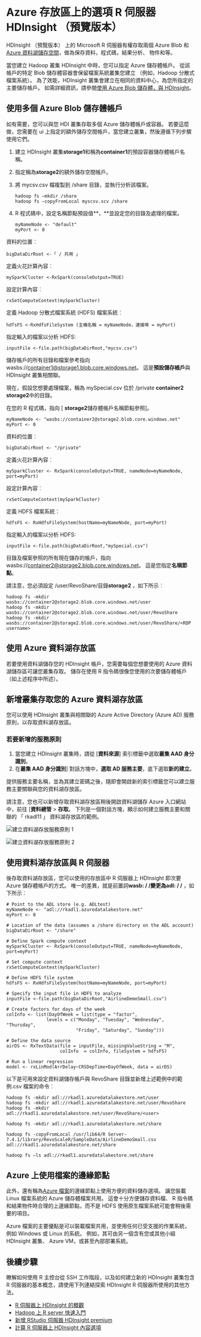 
<properties
   pageTitle="Azure 存放區上的選項 R 伺服器 HDInsight （預覽版本） |Microsoft Azure"
   description="深入了解 HDInsight （預覽版本） 上與 R 伺服器的使用者可以使用不同的儲存選項"
   services="HDInsight"
   documentationCenter=""
   authors="jeffstokes72"
   manager="jhubbard"
   editor="cgronlun"
/>

<tags
   ms.service="HDInsight"
   ms.devlang="R"
   ms.topic="article"
   ms.tgt_pltfrm="na"
   ms.workload="data-services"
   ms.date="09/01/2016"
   ms.author="jeffstok"
/>

# <a name="azure-storage-options-for-r-server-on-hdinsight-preview"></a>Azure 存放區上的選項 R 伺服器 HDInsight （預覽版本）

HDInsight （預覽版本） 上的 Microsoft R 伺服器有權存取兩個 Azure Blob 和[Azure 資料湖儲存空間](https://azure.microsoft.com/services/data-lake-store/)，做為保存資料，程式碼，結果分析、 物件和等。

當您建立 Hadoop 叢集 HDInsight 中時，您可以指定 Azure 儲存體帳戶。 從該帳戶的特定 Blob 儲存體容器會保留檔案系統叢集您建立 （例如，Hadoop 分散式檔案系統）。 為了效能，HDInsight 叢集會建立在相同的資料中心，為您所指定的主要儲存帳戶。 如需詳細資訊，請參閱[使用 Azure Blob 儲存體，與 HDInsight](hdinsight-hadoop-use-blob-storage.md "與 HDInsight 的使用 Azure Blob 儲存體")。   


## <a name="use-multiple-azure-blob-storage-accounts"></a>使用多個 Azure Blob 儲存體帳戶

如有需要，您可以與您 HDI 叢集存取多個 Azure 儲存體帳戶或容器。 若要這麼做，您需要在 ui 上指定的額外儲存空間帳戶，當您建立叢集，然後遵循下列步驟使用它們。  

1.  建立 HDInsight 叢集**storage1**和稱為**container1**的預設容器儲存體帳戶名稱。
2. 指定稱為**storage2**的額外儲存空間帳戶。  
3. 將 mycsv.csv 檔複製到 /share 目錄，並執行分析該檔案。  

    ````
    hadoop fs –mkdir /share
    hadoop fs –copyFromLocal myscsv.scv /share  
    ````

3.  R 程式碼中，設定名稱節點預設值**，**並設定您的目錄及處理的檔案。  

    ````
    myNameNode <- "default"
    myPort <- 0
    ````

  資料的位置︰  

    bigDataDirRoot <-「 / 共用 」  

  定義火花計算內容︰

    mySparkCluster <-RxSpark(consoleOutput=TRUE)

  設定計算內容︰

    rxSetComputeContext(mySparkCluster)

  定義 Hadoop 分散式檔案系統 (HDFS) 檔案系統︰

    hdfsFS <-RxHdfsFileSystem (主機名稱 = myNameNode，連接埠 = myPort)

  指定輸入的檔案以分析 HDFS:

    inputFile <-file.path(bigDataDirRoot,"mycsv.csv")

儲存帳戶的所有目錄和檔案參考指向wasbs://container1@storage1.blob.core.windows.net。 這是**預設儲存帳戶**與 HDInsight 叢集相關聯。

現在，假設您想要處理檔案，稱為 mySpecial.csv 位於 /private **container2** **storage2**中的目錄。

在您的 R 程式碼，指向 [ **storage2**儲存體帳戶名稱節點參照]。

    myNameNode <- "wasbs://container2@storage2.blob.core.windows.net"
    myPort <- 0

  資料的位置︰

    bigDataDirRoot <- "/private"

  定義火花計算內容︰

    mySparkCluster <- RxSpark(consoleOutput=TRUE, nameNode=myNameNode, port=myPort)

  設定計算內容︰

    rxSetComputeContext(mySparkCluster)

  定義 HDFS 檔案系統︰

    hdfsFS <- RxHdfsFileSystem(hostName=myNameNode, port=myPort)

  指定輸入的檔案以分析 HDFS:

    inputFile <-file.path(bigDataDirRoot,"mySpecial.csv")

目錄及檔案參照的所有現在儲存的帳戶，指向wasbs://container2@storage2.blob.core.windows.net。 這是您指定**名稱節點**。

請注意，您必須設定 /user/RevoShare/<SSH username>目錄**storage2** ，如下所示︰

    hadoop fs -mkdir wasbs://container2@storage2.blob.core.windows.net/user
    hadoop fs -mkdir wasbs://container2@storage2.blob.core.windows.net/user/RevoShare
    hadoop fs -mkdir wasbs://container2@storage2.blob.core.windows.net/user/RevoShare/<RDP username>

## <a name="use-an-azure-data-lake-store"></a>使用 Azure 資料湖存放區

若要使用資料湖儲存您的 HDInsight 帳戶，您需要每個您想要使用的 Azure 資料湖儲存區可讓您叢集存取。 儲存在使用 R 指令碼很像您使用的次要儲存體帳戶 （如上述程序中所述）。

## <a name="add-cluster-access-to-your-azure-data-lake-stores"></a>新增叢集存取您的 Azure 資料湖存放區

您可以使用 HDInsight 叢集與相關聯的 Azure Active Directory (Azure AD) 服務原則，以存取資料湖存放區。

### <a name="to-add-a-service-principal"></a>若要新增的服務原則
1. 當您建立 HDInsight 叢集時，請從 [**資料來源**] 索引標籤中選取**叢集 AAD 身分識別**。
2. 在**叢集 AAD 身分識別**] 對話方塊中，**選取 AD 服務主要**，底下選取**新的建立**。

提供服務主要名稱，並為其建立密碼之後，隨即會開啟新的索引標籤您可以建立服務主要關聯與您的資料湖存放區。

請注意，您也可以新增存取資料湖存放區稍後開啟資料湖儲存 Azure 入口網站中，前往 [**資料總管** > **存取**。  下列是一個對話方塊，顯示如何建立服務主要和關聯的 「 rkadl11 」 資料湖存放區的範例。

![建立資料湖存放服務原則 1](./media/hdinsight-hadoop-r-server-storage/hdinsight-hadoop-r-server-storage-adls-sp1.png)


![建立資料湖存放服務原則 2](./media/hdinsight-hadoop-r-server-storage/hdinsight-hadoop-r-server-storage-adls-sp2.png)

## <a name="use-the-data-lake-store-with-r-server"></a>使用資料湖存放區與 R 伺服器
後存取資料湖存放區，您可以使用的存放區中 R 伺服器上 HDInsight 即次要 Azure 儲存體帳戶的方式。 唯一的差異，就是前置詞**wasb: / /**變更為**adl: / /** ，如下所示︰

````
# Point to the ADL store (e.g. ADLtest)
myNameNode <- "adl://rkadl1.azuredatalakestore.net"
myPort <- 0

# Location of the data (assumes a /share directory on the ADL account)
bigDataDirRoot <- "/share"  

# Define Spark compute context
mySparkCluster <- RxSpark(consoleOutput=TRUE, nameNode=myNameNode, port=myPort)

# Set compute context
rxSetComputeContext(mySparkCluster)

# Define HDFS file system
hdfsFS <- RxHdfsFileSystem(hostName=myNameNode, port=myPort)

# Specify the input file in HDFS to analyze
inputFile <-file.path(bigDataDirRoot,"AirlineDemoSmall.csv")

# Create factors for days of the week
colInfo <- list(DayOfWeek = list(type = "factor",
               levels = c("Monday", "Tuesday", "Wednesday", "Thursday",
                          "Friday", "Saturday", "Sunday")))

# Define the data source
airDS <- RxTextData(file = inputFile, missingValueString = "M",
                    colInfo  = colInfo, fileSystem = hdfsFS)

# Run a linear regression
model <- rxLinMod(ArrDelay~CRSDepTime+DayOfWeek, data = airDS)
````

以下是可用來設定資料湖儲存帳戶與 RevoShare 目錄並新增上述範例中的範例.csv 檔案的命令︰

````
hadoop fs -mkdir adl://rkadl1.azuredatalakestore.net/user
hadoop fs -mkdir adl://rkadl1.azuredatalakestore.net/user/RevoShare
hadoop fs -mkdir adl://rkadl1.azuredatalakestore.net/user/RevoShare/<user>

hadoop fs -mkdir adl://rkadl1.azuredatalakestore.net/share

hadoop fs -copyFromLocal /usr/lib64/R Server-7.4.1/library/RevoScaleR/SampleData/AirlineDemoSmall.csv adl://rkadl1.azuredatalakestore.net/share

hadoop fs –ls adl://rkadl1.azuredatalakestore.net/share
````

## <a name="use-azure-files-on-the-edge-node"></a>Azure 上使用檔案的邊緣節點

此外，還有稱為[Azure 檔案](../storage/storage-how-to-use-files-linux.md "Azure 檔案")的邊緣節點上使用方便的資料儲存選項。 讓您裝載 Linux 檔案系統的 Azure 儲存體檔案共用。 這會十分方便儲存資料檔、 R 指令碼和結果物件時合理的上邊緣節點，而不是 HDFS 使用原生檔案系統可能會稍後需要的項目。

Azure 檔案的主要優點是可以裝載檔案共用，並使用任何已受支援的作業系統，例如 Windows 或 Linux 的系統。 例如，其可由另一個含有您或其他小組 HDInsight 叢集、 Azure VM，或甚至內部部署系統。


## <a name="next-steps"></a>後續步驟

瞭解如何使用 R 主控台從 SSH 工作階段，以及如何建立新的 HDInsight 叢集包含 R 伺服器的基本概念，請使用下列連結探索 HDInsight R 伺服器所使用的其他方法。

- [R 伺服器上 HDInsight 的概觀](hdinsight-hadoop-r-server-overview.md)
- [Hadoop 上 R server 快速入門](hdinsight-hadoop-r-server-get-started.md)
- [新增 RStudio 伺服器 HDInsight premium](hdinsight-hadoop-r-server-install-r-studio.md)
- [計算 R 伺服器上 HDInsight 內容選項](hdinsight-hadoop-r-server-compute-contexts.md)
